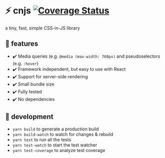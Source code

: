 # :zap: cnjs [![Coverage Status](https://coveralls.io/repos/github/reid47/cnjs/badge.svg?branch=master)](https://coveralls.io/github/reid47/cnjs?branch=master)

a tiny, fast, simple CSS-in-JS library

## :star2: features

- :heavy_check_mark: Media queries (e.g. `@media (max-width: 768px)` and pseudoselectors (e.g. `:hover`)
- :heavy_check_mark: Framework independent, but easy to use with React
- :heavy_check_mark: Support for server-side rendering
- :heavy_check_mark: Small bundle size
- :heavy_check_mark: Fully tested
- :heavy_check_mark: No dependencies

## :wrench: development

- `yarn build` to generate a production build
- `yarn build-watch` to watch for changes & rebuild
- `yarn test` to run all the tests
- `yarn test-watch` to start the test watcher
- `yarn test-coverage` to analyze test coverage
